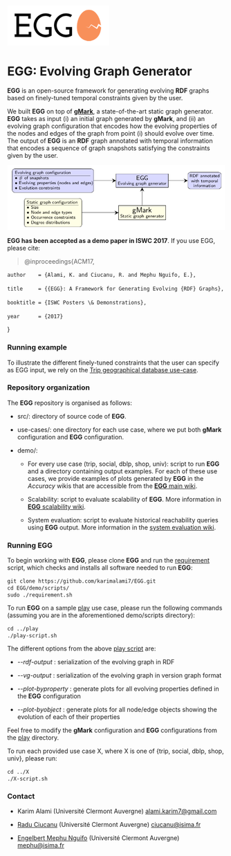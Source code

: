 ![](egg_logo.png)

# EGG: Evolving Graph Generator

**EGG** is an open-source framework for generating evolving **RDF** graphs based on finely-tuned temporal constraints given by the user.

We built **EGG** on top of [**gMark**](https://github.com/graphMark/gmark), a state-of-the-art static graph generator. **EGG** takes as input (i) an initial graph generated by **gMark**, and (ii) an evolving graph configuration that encodes how the evolving properties of the nodes and edges of the graph from point (i) should evolve over time. The output of **EGG** is an **RDF** graph annotated with temporal information that encodes a sequence of graph snapshots satisfying the constraints given by the user.

![](egg-architecture.png)

**EGG has been accepted as a demo paper in ISWC 2017**. If you use EGG, please cite:

>@inproceedings{ACM17,

    author    = {Alami, K. and Ciucanu, R. and Mephu Nguifo, E.},

    title     = {{EGG}: A Framework for Generating Evolving {RDF} Graphs},
    
    booktitle = {ISWC Posters \& Demonstrations},
    
    year      = {2017}
  
  }

### Running example

To illustrate the different finely-tuned constraints that the user can specify as EGG input, we rely on the [Trip geographical database use-case](https://github.com/karimalami7/EGG/tree/master/use_cases/trip).

### Repository organization

The **EGG** repository is organised as follows:

* src/: directory of source code of **EGG**.

* use-cases/: one directory for each use case, where we put both **gMark** configuration and **EGG** configuration.

* demo/: 

  * For every use case (trip, social, dblp, shop, univ): script to run **EGG** and a directory containing output examples.
  For each of these use cases, we provide examples of plots generated by **EGG** in the *Accuracy* wikis that are accessible from the [**EGG** main wiki](https://github.com/karimalami7/EGG/wiki).
  
  * Scalability: script to evaluate scalability of **EGG**. More information in [**EGG** scalability wiki](https://github.com/karimalami7/EGG/wiki/Scalability).
  
  * System evaluation: script to evaluate historical reachability queries using **EGG** output. More information in the [system evaluation wiki](https://github.com/karimalami7/EGG/wiki/System-Evaluation:-Historical-Reachability-Queries).

### Running EGG

To begin working with **EGG**, please clone **EGG** and run the [requirement](https://github.com/karimalami7/EGG/blob/master/demo/scripts/requirement.sh) script, which checks and installs all software needed to run **EGG**:

```shell 
git clone https://github.com/karimalami7/EGG.git
cd EGG/demo/scripts/
sudo ./requirement.sh
```
To run **EGG** on a sample [play](https://github.com/karimalami7/EGG/tree/master/use_cases/play) use case, please run the following commands (assuming you are in the aforementioned demo/scripts directory):

```shell 
cd ../play
./play-script.sh
```
The different options from the above [play script](https://github.com/karimalami7/EGG/blob/master/demo/play/play-script.sh) are:

* *--rdf-output* : serialization of the evolving graph in RDF

* *--vg-output* : serialization of the evolving graph in version graph format

* *--plot-byproperty* : generate plots for all evolving properties defined in the **EGG** configuration

* *--plot-byobject* : generate plots for all node/edge objects showing the evolution of each of their properties

Feel free to modify the **gMark** configuration and **EGG** configurations from the [play](https://github.com/karimalami7/EGG/tree/master/use_cases/play) directory.

To run each provided use case X, where X is one of {trip, social, dblp, shop, univ}, please run:
```shell 
cd ../X
./X-script.sh
```

### Contact

* Karim Alami (Université Clermont Auvergne) [alami.karim7@gmail.com](mailto:alami.karim7@gmail.com)

* [Radu Ciucanu](http://ws.isima.fr/~ciucanu/) (Université Clermont Auvergne) [ciucanu@isima.fr](mailto:ciucanu@isima.fr)

* [Engelbert Mephu Nguifo](http://ws.isima.fr/~mephu/) (Université Clermont Auvergne) [mephu@isima.fr](mailto:mephu@isima.fr)
